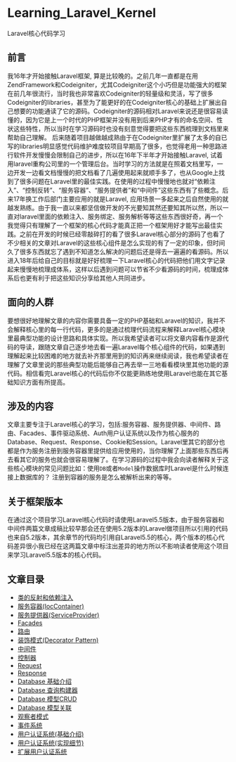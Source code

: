 # Learning_Laravel_Kernel

Laravel核心代码学习

## 前言

我16年才开始接触Laravel框架, 算是比较晚的。之前几年一直都是在用ZendFramework和Codeigniter，尤其Codeigniter这个小巧但是功能强大的框架在前几年很流行，当时我也非常喜欢Codeigniter的轻量级和灵活，写了很多Codeigniter的libraries，甚至为了能更好的在Codeigniter核心的基础上扩展出自己想要的功能通读了它的源码。Codeigniter的源码相对Laravel来说还是很容易读懂的，因为它是上一个时代的PHP框架并没有用到后来PHP才有的命名空间、性状这些特性，所以当时在学习源码时也没有刻意觉得要把这些东西梳理到文档里来帮助自己理解。 后来随着项目越做越成熟由于在Codeigniter里扩展了太多的自已写的libraries明显感觉代码维护难度较项目早期高了很多，也觉得老用一种思路进行软件开发慢慢会限制自己的进步，所以在16年下半年才开始接触Laravel, 试着用laravel重构公司里的一个管理后台。当时学习的方法就是在照着文档里写，一边开发一边看文档慢慢的把文档看了几遍使用起来就顺手多了，也从Google上找到了很多问题在Laravel里的最佳实践。在使用的过程中慢慢地也就对“依赖注入”、“控制反转”、“服务容器”、“服务提供者”和“中间件”这些东西有了些概念。后来17年换工作后部门主要应用的就是Laravel, 应用场景一多起来之后自然使用的就越发熟练。由于我一直以来都坚信做开发的不光要知其然还要知其所以然，所以一直对laravel里面的依赖注入、服务绑定、服务解析等等这些东西很好奇，再一个我觉得只有理解了一个框架的核心代码才能真正把一个框架用好才能写出最佳实践。之前在开发的时候已经零敲碎打的看了很多Laravel核心部分的源码了也看了不少相关的文章对Laravel的这些核心组件是怎么实现的有了一定的印象，但时间久了很多东西就忘了遇到不知道怎么解决的问题后还是得去一遍遍的看源码。所以进入18年后给自己的目标就是好好梳理一下Laravel核心的代码把他们用文字记录起来慢慢地梳理成体系，这样以后遇到问题可以节省不少看源码的时间，梳理成体系后也更有利于把这些知识分享给其他人共同进步。

## 面向的人群

要想很好地理解文章的内容你需要具备一定的PHP基础和Laravel的知识，我并不会解释核心里的每一行代码，更多的是通过梳理代码流程来解释Laravel核心模块里最典型功能的设计思路和具体实现。所以我希望读者可以将文章内容看作是源代码的导读，跟随文章自己逐步地去看一遍Laravel每个核心组件的代码，如果遇到理解起来比较困难的地方就去补齐那里用到的知识再来继续阅读，我也希望读者在理解了文章里说的那些典型功能后能够自己再去举一三地看看模块里其他功能的源代码。相信看完Laravel核心的代码后你不仅能更熟练地使用Laravel也能在其它基础知识方面有所提高。

## 涉及的内容

文章主要专注于Laravel核心的学习，包括:服务容器、服务提供器、中间件、路由、Facades、事件驱动系统、Auth用户认证系统以及作为核心服务的Database、Request、Response、Cookie和Session。Laravel里其它的部分也都是作为服务注册到服务容器里提供给应用使用的，当你理解了上面那些东西后再去看其它的服务也就会很容易理解了。在学习源码的过程中我会向读者解释关于这些核心模块的常见问题比如：使用`DB`或者`Model`操作数据库时Laravel是什么时候连接上数据库的？ 注册到容器的服务是怎么被解析出来的等等。

## 关于框架版本
在通过这个项目学习Laravel核心代码时请使用Laravel5.5版本，由于服务容器和中间件两篇文章成稿比较早那会还在使用5.2版本的Laravel做项目所以引用的代码也来自5.2版本，其余章节的代码均引用自Laravel5.5的核心，两个版本的核心代码差异很小我已经在这两篇文章中标注出差异的地方所以不影响读者使用这个项目来学习Laravel5.5版本的核心代码。

## 文章目录

- [类的反射和依赖注入](https://github.com/kevinyan815/Learning_Laravel_Kernel/blob/master/aritcles/reflection.md)
- [服务容器(IocContainer)](https://github.com/kevinyan815/Learning_Laravel_Kernel/blob/master/aritcles/IocContainer.md)
- [服务提供器(ServiceProvider)](https://github.com/kevinyan815/Learning_Laravel_Kernel/blob/master/aritcles/ServiceProvider.md)
- [Facades](https://github.com/kevinyan815/Learning_Laravel_Kernel/blob/master/aritcles/Facades.md)
- [路由](https://github.com/kevinyan815/Learning_Laravel_Kernel/blob/master/aritcles/Route.md)
- [装饰模式(Decorator Pattern)](https://github.com/kevinyan815/Learning_Laravel_Kernel/blob/master/aritcles/DecoratorPattern.md)
- [中间件](https://github.com/kevinyan815/Learning_Laravel_Kernel/blob/master/aritcles/Middleware.md)
- [控制器](https://github.com/kevinyan815/Learning_Laravel_Kernel/blob/master/aritcles/Controller.md)
- [Request](https://github.com/kevinyan815/Learning_Laravel_Kernel/blob/master/aritcles/Request.md)
- [Response](https://github.com/kevinyan815/Learning_Laravel_Kernel/blob/master/aritcles/Response.md)
- [Database 基础介绍](https://github.com/kevinyan815/Learning_Laravel_Kernel/blob/master/aritcles/Database1.md)
- [Database 查询构建器](https://github.com/kevinyan815/Learning_Laravel_Kernel/blob/master/aritcles/Database2.md)
- [Database 模型CRUD](https://github.com/kevinyan815/Learning_Laravel_Kernel/blob/master/aritcles/Database3.md)
- [Database 模型关联](https://github.com/kevinyan815/Learning_Laravel_Kernel/blob/master/aritcles/Database4.md)
- [观察者模式](https://github.com/kevinyan815/Learning_Laravel_Kernel/blob/master/aritcles/Observer.md)
- [事件系统](https://github.com/kevinyan815/Learning_Laravel_Kernel/blob/master/aritcles/Event.md)
- [用户认证系统(基础介绍)](https://github.com/kevinyan815/Learning_Laravel_Kernel/blob/master/aritcles/Auth1.md)
- [用户认证系统(实现细节)](https://github.com/kevinyan815/Learning_Laravel_Kernel/blob/master/aritcles/Auth2.md)
- [扩展用户认证系统](https://github.com/kevinyan815/Learning_Laravel_Kernel/blob/master/aritcles/Auth3.md)

